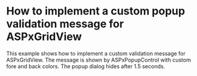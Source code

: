 # How to implement a custom popup validation message for ASPxGridView


<p>This example shows how to implement a custom validation message for ASPxGridView. The message is shown by ASPxPopupControl with custom fore and back colors. The popup dialog hides after 1.5 seconds.</p>

<br/>


